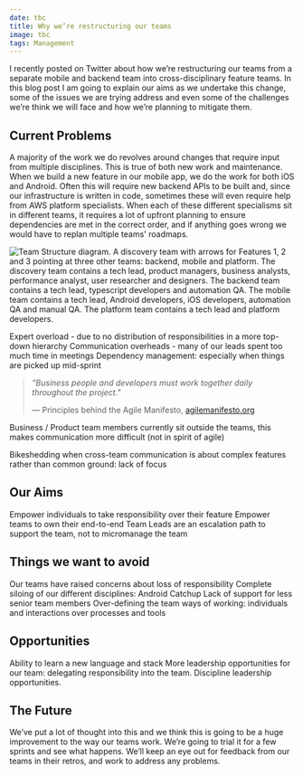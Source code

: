 ```yaml
---
date: tbc
title: Why we’re restructuring our teams
image: tbc
tags: Management
---
```


I recently posted on Twitter about how we’re restructuring our teams from a separate mobile and backend team into cross-disciplinary feature teams. In this blog post I am going to explain our aims as we undertake this change, some of the issues we are trying address and even some of the challenges we’re think we will face and how we’re planning to mitigate them. 

## Current Problems

A majority of the work we do revolves around changes that require input from multiple disciplines.
This is true of both new work and maintenance. 
When we build a new feature in our mobile app, we do the work for both iOS and Android.
Often this will require new backend APIs to be built and, since our infrastructure is written in code, sometimes these will even require help from AWS platform specialists.
When each of these different specialisms sit in different teams, it requires a lot of upfront planning to ensure dependencies are met in the correct order, and if anything goes wrong we would have to replan multiple teams' roadmaps.

![Team Structure diagram. A discovery team with arrows for Features 1, 2 and 3 pointing at three other teams: backend, mobile and platform. The discovery team contains a tech lead, product managers, business analysts, performance analyst, user researcher and designers. The backend team contains a tech lead, typescript developers and automation QA. The mobile team contains a tech lead, Android developers, iOS developers, automation QA and manual QA. The platform team contains a tech lead and platform developers.](../../Images/team-restructure-before.png)

Expert overload - due to no distribution of responsibilities in a more top-down hierarchy
Communication overheads - many of our leads spent too much time in meetings
Dependency management: especially when things are picked up mid-sprint

> _"Business people and developers must work together daily throughout the project."_
> 
> — Principles behind the Agile Manifesto, [agilemanifesto.org](http://agilemanifesto.org/principles.html)

Business / Product team members currently sit outside the teams, this makes communication more difficult (not in spirit of agile)

Bikeshedding when cross-team communication is about complex features rather than common ground: lack of focus

## Our Aims

Empower individuals to take responsibility over their feature
Empower teams to own their end-to-end
Team Leads are an escalation path to support the team, not to micromanage the team

## Things we want to avoid
Our teams have raised concerns about loss of responsibility
Complete siloing of our different disciplines: Android Catchup
Lack of support for less senior team members
Over-defining the team ways of working: individuals and interactions over processes and tools

## Opportunities
Ability to learn a new language and stack
More leadership opportunities for our team: delegating responsibility into the team. Discipline leadership opportunities.

## The Future
We’ve put a lot of thought into this and we think this is going to be a huge improvement to the way our teams work. We’re going to trial it for a few sprints and see what happens. We’ll keep an eye out for feedback from our teams in their retros, and work to address any problems.
